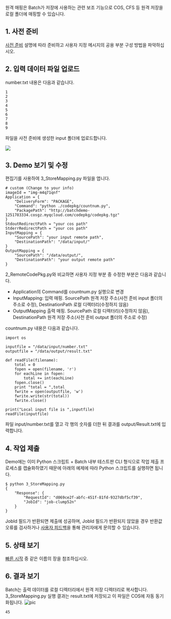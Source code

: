 원격 매핑은 Batch가 저장에 사용하는 관련 보조 기능으로 COS, CFS 등 원격 저장을 로컬 폴더에 매핑할 수 있습니다.

## 1. 사전 준비
[사전 준비]() 설명에 따라 준비하고 사용자 지정 메시지의 공용 부분 구성 방법을 파악하십시오.

## 2. 입력 데이터 파일 업로드
number.txt 내용은 다음과 같습니다.
```
1
2
3
4
5
6
7
8
9
```

파일을 사전 준비에 생성한 input 폴더에 업로드합니다.

![](https://main.qcloudimg.com/raw/66a259fd93c8454d1888604c5af8e456.png)

## 3. Demo 보기 및 수정
편집기를 사용하여 3_StoreMapping.py 파일을 엽니다.
```
# custom (Change to your info)
imageId = "img-m4q71qnf"
Application = {
    "DeliveryForm": "PACKAGE",
    "Command": "python ./codepkg/countnum.py",
    "PackagePath": "http://batchdemo-1251783334.cosgz.myqcloud.com/codepkg/codepkg.tgz"
}
StdoutRedirectPath = "your cos path"
StderrRedirectPath = "your cos path"
InputMapping = {
    "SourcePath": "your input remote path",
    "DestinationPath": "/data/input/"
}
OutputMapping = {
    "SourcePath": "/data/output/",
    "DestinationPath": "your output remote path"
}
```
2_RemoteCodePkg.py와 비교하면 사용자 지정 부분 중 수정한 부분은 다음과 같습니다.
* Application의 Command를 countnum.py 실행으로 변경 
* InputMapping: 입력 매핑. SourcePath 원격 저장 주소(사전 준비 input 폴더의 주소로 수정), DestinationPath 로컬 디렉터리(수정하지 않음)
* OutputMapping 출력 매핑. SourcePath 로컬 디렉터리(수정하지 않음), DestinationPath 원격 저장 주소(사전 준비 output 폴더의 주소로 수정)

countnum.py 내용은 다음과 같습니다.
```
import os

inputfile = "/data/input/number.txt"
outputfile = "/data/output/result.txt"

def readFile(filename):
    total = 0
    fopen = open(filename, 'r')
    for eachLine in fopen:
        total += int(eachLine)
    fopen.close()
    print "total = ",total
    fwrite = open(outputfile, 'w')
    fwrite.write(str(total))
    fwrite.close()

print("Local input file is ",inputfile)
readFile(inputfile)
```
파일 input/number.txt를 열고 각 행의 숫자를 더한 뒤 결과를 output/Result.txt에 입력합니다.

## 4. 작업 제출
Demo에는 이미 Python 스크립트 + Batch 내부 테스트판 CLI 형식으로 작업 제출 프로세스를 캡슐화하였기 때문에 아래의 예제에 따라 Python 스크립트를 실행하면 됩니다.
```
$ python 3_StoreMapping.py
{
    "Response": {
        "RequestId": "d069ce2f-abfc-451f-81fd-9327dbf5cf39",
        "JobId": "job-clump52n"
    }
}
```

JobId 필드가 반환되면 제출에 성공하며, JobId 필드가 반환되지 않았을 경우 반환값 오류를 검사하거나 [사용자 피드백]()을 통해 관리자에게 문의할 수 있습니다.

## 5. 상태 보기
[빠른 시작]() 중 같은 이름의 장을 참조하십시오.

## 6. 결과 보기
Batch는 출력 데이터를 로컬 디렉터리에서 원격 저장 디렉터리로 복사합니다. 3_StoreMapping.py 실행 결과는 result.txt에 저장되고 이 파일은 COS에 자동 동기화됩니다.
![pic](https://main.qcloudimg.com/raw/4cb37736a9da3ca6c66295f8bcf48ae3.png)
```
45
```
